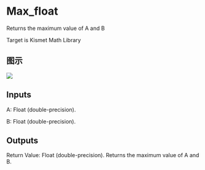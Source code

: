 # Max_float

Returns the maximum value of A and B

Target is Kismet Math Library

## 图示

![]($-20221218-19500484.png)

## Inputs

A: Float (double-precision).

B: Float (double-precision).  

## Outputs

Return Value: Float (double-precision). Returns the maximum value of A and B.

